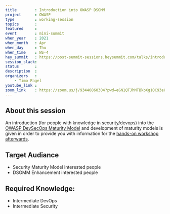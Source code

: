 ```yaml
---
title        : Introduction into OWASP DSOMM
project      : OWASP
type         : working-session
topics       :
featured     :
event        : mini-summit
when_year    : 2021
when_month   : Apr
when_day     : Thu
when_time    : WS-4
hey_summit   : https://post-summit-sessions.heysummit.com/talks/introduction-into-owasp-dsomm/
session_slack:
status       : 
description  :
organizers   :
    - Timo Pagel
youtube_link :
zoom_link    : https://zoom.us/j/93440860304?pwd=eGN1QTJhMTBkbXg1OC93eHhJVEJFZz09 
---
```


## About this session
An introduction (for people with knowledge in security/devops) into the [OWASP DevSecOps Maturity Model](https://dsomm.timo-pagel.de) and development of maturity models is given in order to provide you with information for the [hands-on workshop afterwards](https://open-security-summit.org/sessions/2021/mini-summits/apr/devsecops/inspection-of-dsomm-dimension-consolidation/).

## Target Audiance
* Security Maturity Model interested people
* DSOMM Enhancement interested people

## Required Knowledge:
* Intermediate DevOps
* Intermediate Security
